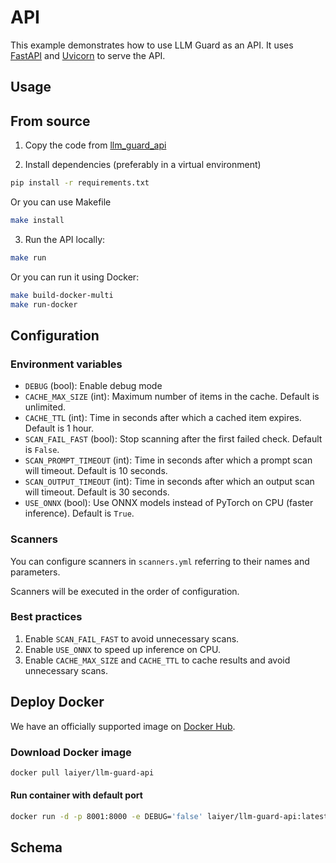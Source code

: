 # API

This example demonstrates how to use LLM Guard as an API. It uses [FastAPI](https://fastapi.tiangolo.com/) and [Uvicorn](https://www.uvicorn.org/) to serve the API.

## Usage

## From source

1. Copy the code from [llm_guard_api](https://github.com/laiyer-ai/llm-guard/tree/main/llm_guard_api)

2. Install dependencies (preferably in a virtual environment)
```sh
pip install -r requirements.txt
```

Or you can use Makefile
```sh
make install
```

3. Run the API locally:
```sh
make run
```

Or you can run it using Docker:
```sh
make build-docker-multi
make run-docker
```

## Configuration

### Environment variables

- `DEBUG` (bool): Enable debug mode
- `CACHE_MAX_SIZE` (int): Maximum number of items in the cache. Default is unlimited.
- `CACHE_TTL` (int): Time in seconds after which a cached item expires. Default is 1 hour.
- `SCAN_FAIL_FAST` (bool): Stop scanning after the first failed check. Default is `False`.
- `SCAN_PROMPT_TIMEOUT` (int): Time in seconds after which a prompt scan will timeout. Default is 10 seconds.
- `SCAN_OUTPUT_TIMEOUT` (int): Time in seconds after which an output scan will timeout. Default is 30 seconds.
- `USE_ONNX` (bool): Use ONNX models instead of PyTorch on CPU (faster inference). Default is `True`.

### Scanners

You can configure scanners in `scanners.yml` referring to their names and parameters.

Scanners will be executed in the order of configuration.

### Best practices

1. Enable `SCAN_FAIL_FAST` to avoid unnecessary scans.
2. Enable `USE_ONNX` to speed up inference on CPU.
3. Enable `CACHE_MAX_SIZE` and `CACHE_TTL` to cache results and avoid unnecessary scans.

## Deploy Docker

We have an officially supported image on [Docker Hub](https://hub.docker.com/repository/docker/laiyer/llm-guard-api/general).

### Download Docker image

```sh
docker pull laiyer/llm-guard-api
```

#### Run container with default port

```sh
docker run -d -p 8001:8000 -e DEBUG='false' laiyer/llm-guard-api:latest
```

## Schema

<swagger-ui src="https://raw.githubusercontent.com/laiyer-ai/llm-guard/main/llm_guard_api/openapi.json" />
